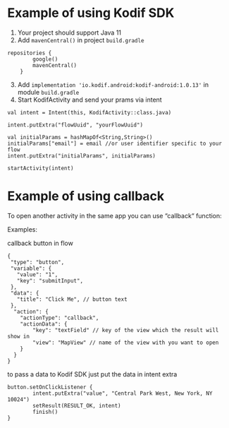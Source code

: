 # Example of using Kodif SDK

1. Your project should support Java 11
2. Add `mavenCentral()` in project `build.gradle`
```
repositories {
        google()
        mavenCentral()
    }
```
3. Add `implementation 'io.kodif.android:kodif-android:1.0.13'` in module `build.gradle`
4. Start KodifActivity and send your prams via intent

```
val intent = Intent(this, KodifActivity::class.java)

intent.putExtra("flowUuid", "yourFlowUuid")

val initialParams = hashMapOf<String,String>()
initialParams["email"] = email //or user identifier specific to your flow
intent.putExtra("initialParams", initialParams)

startActivity(intent)
```

# Example of using callback

To open another activity in the same app you can use “callback“ function:

Examples:

callback button in flow

```
{
 "type": "button",
 "variable": {
   "value": "1",
   "key": "submitInput", 
 },
 "data": {
   "title": "Click Me", // button text
 },
  "action": {
    "actionType": "callback",
    "actionData": {
        "key": "textField" // key of the view which the result will show in
        "view": "MapView" // name of the view with you want to open
    }
  }
}
```
to pass a data to Kodif SDK just put the data in intent extra

```
button.setOnClickListener {
        intent.putExtra("value", "Central Park West, New York, NY 10024")
        setResult(RESULT_OK, intent)
        finish()
}

```
